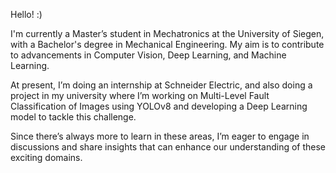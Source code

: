 
Hello! :)

I'm currently a Master’s student in Mechatronics at the University of Siegen, with a Bachelor's degree in Mechanical Engineering. My aim is to contribute to advancements in Computer Vision, Deep Learning, and Machine Learning.

At present, I’m doing an internship at Schneider Electric, and also doing a project in my university where I’m working on Multi-Level Fault Classification of Images using YOLOv8 and developing a Deep Learning model to tackle this challenge. 

Since there’s always more to learn in these areas, I’m eager to engage in discussions and share insights that can enhance our understanding of these exciting domains.

